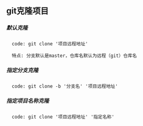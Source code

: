 ## git克隆项目

##### 默认克隆
```
  code: git clone '项目远程地址'

  特点: 分支默认是master，仓库名默认为远程（git）仓库名
```

##### 指定分支克隆
```
  code: git clone -b '分支名' '项目远程地址'
```

##### 指定项目名称克隆
```
  code: git clone '项目远程地址' '指定名称'
```
